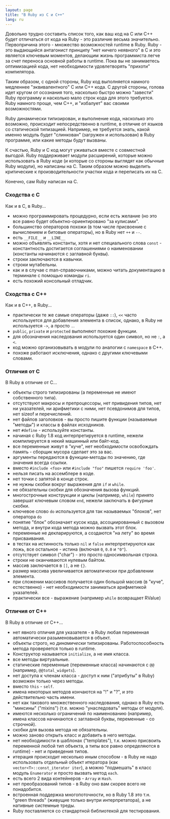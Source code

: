 ```yaml
---
layout: page
title: "В Ruby из C и C++"
lang: ru
---
```


Довольно трудно составить список того, как ваш код на С или С++ будет отличаться
от кода на Ruby - это различие весьма значительно. Первопричина этого - множество
возможностей runtime в Ruby. Ruby - это выдающийся антагонист принципу "нет ничего
неявного" в С и это является ключевым моментов, делающим жизнь программиста легче
за счет переноса основной работы в runtime. Пока вы не занимаетесь оптимизацией
кода, нет необходимости удовлетворять "прихоти" компилятора.

Таким образом, с одной стороны, Ruby код выполняется намного медленнее "эквивалентного"
C или C++ кода. С другой стороны, голова идет кругом от осознания того, насколько
быстро можно "завести" Ruby программу и насколько мало строк кода для этого требуется.
Ruby намного проще, чем C++, и "избалует" вас своими возможностями.

Ruby динамически типизирован, и выполнение кода, насколько это возможно, происходит
непосредственно в runtime, в отличие от языков со статической типизацией. Например,
не требуется знать, какой именно модуль будет "слинкован" (загружен и использован) в
Ruby программе, или какие методы будут вызваны.

К счастью, Ruby и C код могут уживаться вместе с совместной выгодой. Ruby поддерживает
модули расширений, которые можно использовать в Ruby коде (и которые со стороны выглядят
как обычные Ruby модули), но написаны на C. Таким образом можно выделить критические к
производительности участки кода и переписать их на С.

Конечно, сам Ruby написан на С.

### Сходства с С

Как и в С, в Ruby...

* можно программировать процедурно, если есть желание (но это все равно будет объектно-ориентировано
  "за кулисами".
* большинство операторов похожи (в том числе присвоение с вычислением и битовые операторы),
  но в Ruby нет `++` и `--`.
* есть `__FILE__` и `__LINE__`
* можно объявлять константы, хотя и нет специального слова `const` - константность
  достигается соглашениями о наименовании (константы начинаются с заглавной буквы).
* строки заключаются в кавычки.
* строки мутабельны.
* как и в случае с man-справочниками, можно читать документацию в терминале с помощью
  команды `ri`.
* есть похожий консольный отладчик.

### Сходства с С++

Как и в С++, в Ruby...

* практически те же самые операторы (даже `::`), `<<` часто используется для
  добавления элемента в список, однако, в Ruby не используется `->`, а просто `.`.
* `public`, `private` и `protected` выполняют похожие функции.
* для обозначения наследования используется один символ, но не `:`, а `<`.
* код можно организовывать в модули по аналогии с `namespace` в C++.
* похоже работают исключения, однако с другими ключевыми словами.

### Отличия от С

В Ruby в отличие от C...

* объекты строго типизированы (а переменные не имеют собственного типа).
* отсутствуют макросы и препроцессоры, нет привидения типов, нет ни указателей, ни
  арифметики с ними, нет псевдонимов для типов, нет sizeof и перечислений.
* нет файлов заголовков - вы просто пишите функции (называемые "методы") и классы в
  файлах исходников.
* нет `#define` - используйте константы.
* начиная с Ruby 1.8 код интерпретируется в runtime, нежели компилируется в некий
  машинный или байт-код.
* все переменные живут в "куче", нет необходимости освобождать память - сборщик мусора
  сделает это за вас.
* аргументы передаются в функции-методы по значению, где значения всегда ссылки.
* вместо `#include <foo>` или `#include "foo"` пишется `require 'foo'`.
* нельзя писать на ассемблере в коде.
* нет точки с запятой в конце строк.
* не нужны скобки вокруг выражения для `if` и `while`.
* не обязательны скобки для обозначения вызова функций.
* многострочные конструкции и циклы (например, `while`) принято завершат
  ключевым словом `end`, нежели заключать в фигурные скобки.
* ключевое слово `do` используется для так называемых "блоков", нет оператора `do`
* понятие "блок" обозначает кусок кода, ассоциированный с вызовом метода, и внутри
  кода метода можно вызвать этот блок.
* переменные не декларируются, а создаются "на лету" во время присваивания.
* в тестах на истинность только `nil` и `false` интерпретируются как ложь, все
  остальное - истина (включая `0`, `0.0` и `"0"`).
* отсутствует символ ("char") - это просто односимвольная строка.
* строки не оканчиваются нулевым байтом.
* массив заключается в `[]`, а не `{}`.
* размер массива увеличивается автоматически при добавлении элемента.
* при сложении массивов получается один большой массив (в "куче", естественно) - нет
  необходимости заниматься арифметикой указателей.
* практически все - выражение (например `while` возвращает RValue)

### Отличия от C++

В Ruby в отличие от C++...

* нет явного отличия для указателя - в Ruby любая переменная автоматически разыменовывается
  в объект.
* объекты строго, но *динамически* типизированы. Работоспособность метода проверяется
  только в runtime.
* Конструктор называется `initialize`, а не имя класса.
* все методы виртуальные.
* статические переменные (переменные класса) начинаются с `@@` (например,
  `@@total_widgets`).
* нет доступа к членам класса - доступ к ним ("атрибуты" в Ruby) возможен только
  через методы.
* вместо `this` - `self`.
* имена некоторых методов кончаются на "!" и "?", и это действительно часть имени.
* нет как такового множественного наследования, однако в Ruby есть "миксины" ("mixins")
  (т.е. можно "унаследовать" методы от модуля).
* имеются несколько ограничений по наименованию (например, имена классов начинаются с
  заглавной буквы, переменные - со строчной).
* скобки для вызова метода не обязательны.
* можно заново открыть класс и добавить в него методы.
* нет необходимости в шаблонах ("templates"), т.к. можно присвоить переменной любой
  тип объекта, а типы все равно определяются в runtime) - нет и приведения типов.
* итерация происходит несколько иным способом - в Ruby не надо использовать отдельный
  объект итератора (как `vector<T>::const_iterator iter`), а можно "подмешать" в класс
  модуль `Enumerator` и просто вызвать метод `each`.
* есть всего 2 вида контейнеров - `Array` и `Hash`.
* нет преобразований типов - в Ruby оно вам скорее всего не понадобится.
* встроенная поддержка многопоточности, но в Ruby 1.8 это т.н. "green threads" (живущие
  только внутри интерпретатора), а не нативные системные треды.
* Ruby поставляется со стандартной библиотекой для тестирования.

